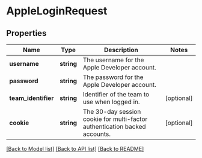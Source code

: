 # AppleLoginRequest

## Properties
Name | Type | Description | Notes
------------ | ------------- | ------------- | -------------
**username** | **string** | The username for the Apple Developer account. | 
**password** | **string** | The password for the Apple Developer account. | 
**team_identifier** | **string** | Identifier of the team to use when logged in. | [optional] 
**cookie** | **string** | The 30-day session cookie for multi-factor authentication backed accounts. | [optional] 

[[Back to Model list]](../README.md#documentation-for-models) [[Back to API list]](../README.md#documentation-for-api-endpoints) [[Back to README]](../README.md)


